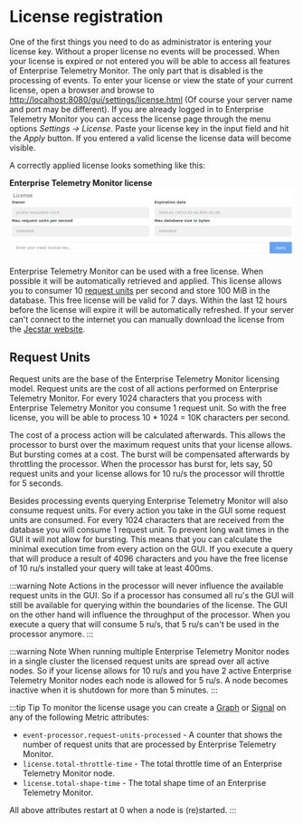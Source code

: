 # License registration
One of the first things you need to do as administrator is entering your license key. Without a proper license no events 
will be processed. When your license is expired or not entered you will be able to access all features of Enterprise 
Telemetry Monitor. The only part that is disabled is the processing of events.
To enter your license or view the state of your current license, open a browser and browse to 
<http://localhost:8080/gui/settings/license.html> (Of course your server name and port may be different). If you are 
already logged in to Enterprise Telemetry Monitor you can access the license page through the menu options *Settings -> License*.
Paste your license key in the input field and hit the *Apply* button. If you entered a valid license the license data will become visible.

A correctly applied license looks something like this:

**Enterprise Telemetry Monitor license**
![License Screen](../assets/images/etm-license.png)

Enterprise Telemetry Monitor can be used with a free license. When possible it will be automatically retrieved and 
applied. This license allows you to consumer 10 [request units](#request-units) per second and store 100 MiB in the 
database. This free license will be valid for 7 days. Within the last 12 hours before the license will expire it will 
be automatically refreshed. If your server can't connect to the internet you can manually download the license from 
the [Jecstar website](https://www.jecstar.com/licenses/index.html). 

## Request Units
Request units are the base of the Enterprise Telemetry Monitor licensing model. Request units are the cost of all 
actions performed on Enterprise Telemetry Monitor. For every 1024 characters that you process with Enterprise
Telemetry Monitor you consume 1 request unit. So with the free license, you will be able to process 10 * 1024 = 10K 
characters per second. 

The cost of a process action will be calculated afterwards. This allows the processor to burst over the maximum 
request units that your license allows. But bursting comes at a cost. The burst will be compensated afterwards by 
throttling the processor. When the processor has burst for, lets say, 50 request units and your license allows for 
10 ru/s the processor will throttle for 5 seconds. 

Besides processing events querying Enterprise Telemetry Monitor will also consume request units. For every action you 
take in the GUI some request units are consumed. For every 1024 characters that are received from the database you
will consume 1 request unit. To prevent long wait times in the GUI it will not allow for bursting. This means that 
you can calculate the minimal execution time from every action on the GUI. If you execute a query that will produce a 
result of 4096 characters and you have the free license of 10 ru/s installed your query will take at least 400ms. 

:::warning Note
Actions in the processor will never influence the available request units in the GUI. So if a processor has consumed 
all ru's the GUI will still be available for querying within the boundaries of the license.
The GUI on the other hand will influence the throughput of the processor. When you execute a query that will consume
5 ru/s, that 5 ru/s can't be used in the processor anymore.
:::

:::warning Note
When running multiple Enterprise Telemetry Monitor nodes in a single cluster the licensed request units are spread 
over all active nodes. So if your license allows for 10 ru/s and you have 2 active Enterprise Telemetry Monitor 
nodes each node is allowed for 5 ru/s. A node becomes inactive when it is shutdown for more than 5 minutes.
::: 

:::tip Tip
To monitor the license usage you can create a [Graph](../visualizations/graphs.md) or [Signal](../signals/README.md) on
any of the following Metric attributes:
* ```event-processor.request-units-processed``` - A counter that shows the number of request units that are processed 
by Enterprise Telemetry Monitor.
* ```license.total-throttle-time``` - The total throttle time of an Enterprise Telemetry Monitor node.
* ```license.total-shape-time``` - The total shape time of an Enterprise Telemetry Monitor.

All above attributes restart at 0 when a node is (re)started.
::: 
